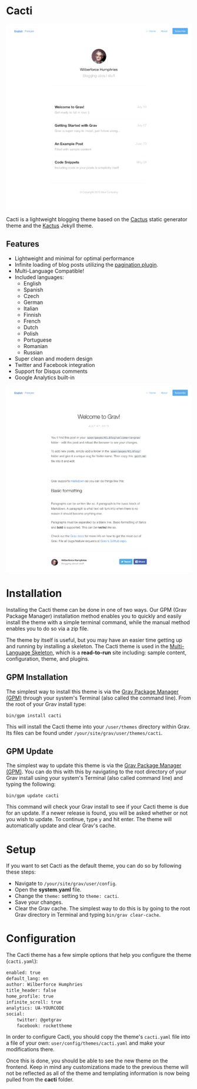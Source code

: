 # Cacti

![Cacti](screenshot.jpg)

Cacti is a lightweight blogging theme based on the [Cactus](http://cactusformac.com/) static generator theme and the [Kactus](https://github.com/nickbalestra/kactus) Jekyll theme.

## Features

* Lightweight and minimal for optimal performance
* Infinite loading of blog posts utilizing the [pagination plugin](https://github.com/getgrav/grav-plugin-pagination).
* Multi-Language Compatible!
* Included languages:
    * English
    * Spanish
    * Czech
    * German
    * Italian
    * Finnish
    * French
    * Dutch
    * Polish
    * Portuguese
    * Romanian
    * Russian
* Super clean and modern design
* Twitter and Facebook integration
* Support for Disqus comments
* Google Analytics built-in

![Cacti](assets/inner-page.jpg)

# Installation

Installing the Cacti theme can be done in one of two ways. Our GPM (Grav Package Manager) installation method enables you to quickly and easily install the theme with a simple terminal command, while the manual method enables you to do so via a zip file.

The theme by itself is useful, but you may have an easier time getting up and running by installing a skeleton. The Cacti theme is used in the [Multi-Language Skeleton](https://github.com/getgrav/grav-skeleton-multilanguage-site), which is a **read-to-run** site including: sample content, configuration, theme, and plugins.

## GPM Installation

The simplest way to install this theme is via the [Grav Package Manager (GPM)](http://learn.getgrav.org/advanced/grav-gpm) through your system's Terminal (also called the command line).  From the root of your Grav install type:

    bin/gpm install cacti

This will install the Cacti theme into your `/user/themes` directory within Grav. Its files can be found under `/your/site/grav/user/themes/cacti`.

## GPM Update

The simplest way to update this theme is via the [Grav Package Manager (GPM)](http://learn.getgrav.org/advanced/grav-gpm). You can do this with this by navigating to the root directory of your Grav install using your system's Terminal (also called command line) and typing the following:

    bin/gpm update cacti

This command will check your Grav install to see if your Cacti theme is due for an update. If a newer release is found, you will be asked whether or not you wish to update. To continue, type `y` and hit enter. The theme will automatically update and clear Grav's cache.

# Setup

If you want to set Cacti as the default theme, you can do so by following these steps:

* Navigate to `/your/site/grav/user/config`.
* Open the **system.yaml** file.
* Change the `theme:` setting to `theme: cacti`.
* Save your changes.
* Clear the Grav cache. The simplest way to do this is by going to the root Grav directory in Terminal and typing `bin/grav clear-cache`.

# Configuration

The Cacti theme has a few simple options that help you configure the theme (`cacti.yaml`):

```
enabled: true
default_lang: en
author: Wilberforce Humphries
title_header: false
home_profile: true
infinite_scroll: true
analytics: UA-YOURCODE
social:
    twitter: @getgrav
    facebook: rockettheme
```

In order to configure Cacti, you should copy the theme's `cacti.yaml` file into a file of your own: `user/config/themes/cacti.yaml` and make your modifications there.


Once this is done, you should be able to see the new theme on the frontend. Keep in mind any customizations made to the previous theme will not be reflected as all of the theme and templating information is now being pulled from the **cacti** folder.
